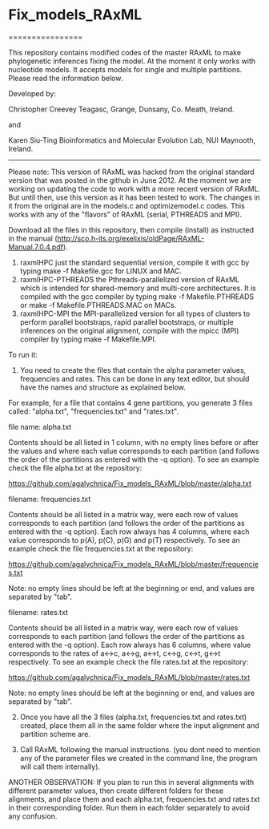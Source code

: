 # Fix_models_RAxML
================

This repository contains modified codes of the master RAxML to make phylogenetic inferences fixing the model. At the moment it only works with nucleotide models.
It accepts models for single and multiple partitions.
Please read the information below.

Developed by:
 
Christopher Creevey
Teagasc, Grange, Dunsany, Co. Meath, Ireland.

and

Karen Siu-Ting
Bioinformatics and Molecular Evolution Lab, NUI Maynooth, Ireland.

------------------------------------------------------------------

Please note:
This version of RAxML was hacked from the original standard version that was posted in the github in June 2012. At the moment we are working on updating the code to work with a more recent version of RAxML.
But until then, use this version as it has been tested to work. The changes in it from the original are in the models.c and optimizemodel.c codes. This works with any of the "flavors" of RAxML (serial, PTHREADS and MPI).

Download all the files in this repository, then compile (install) as instructed in the manual (http://sco.h-its.org/exelixis/oldPage/RAxML-Manual.7.0.4.pdf).

1. raxmlHPC just the standard sequential version, compile it with gcc by typing make -f Makefile.gcc
for LINUX and MAC.
2. raxmlHPC-PTHREADS the Pthreads-parallelized version of RAxML which is intended for shared-memory
and multi-core architectures. It is compiled with the gcc compiler by typing make -f Makefile.PTHREADS
or make -f Makefile.PTHREADS.MAC on MACs.
3. raxmlHPC-MPI the MPI-parallelized version for all types of clusters to perform parallel bootstraps, rapid
parallel bootstraps, or multiple inferences on the original alignment, compile with the mpicc (MPI)
compiler by typing make -f Makefile.MPI.

To run it:

1. You need to create the files that contain the alpha parameter values, frequencies and rates. This can be done in any text editor, but should have the names and structure as explained below.

For example, for a file that contains 4 gene partitions, you generate 3 files called: "alpha.txt", "frequencies.txt" and "rates.txt".

file name: alpha.txt

Contents should be all listed in 1 column, with no empty lines before or after the values and where each value corresponds to each partition (and follows the order of the partitions as entered with the -q option). 
To see an example check the file alpha.txt at the repository:

https://github.com/agalychnica/Fix_models_RAxML/blob/master/alpha.txt

filename: frequencies.txt

Contents should  be all listed in a matrix way, were each row of values corresponds to each partition (and follows the order of the partitions as entered with the -q option). Each row always has 4 columns, where each value corresponds to p(A), p(C), p(G) and p(T) respectively. 
To see an example check the file frequencies.txt at the repository:

https://github.com/agalychnica/Fix_models_RAxML/blob/master/frequencies.txt

Note: no empty lines should be left at the beginning or end, and values are separated by "tab".

filename: rates.txt

Contents should be all listed in a matrix way, were each row of values corresponds to each partition (and follows the order of the partitions as entered with the -q option). Each row always has 6 columns, where value corresponds to the rates of a<->c, a<->g, a<->t, c<->g, c<->t, g<->t respectively.
To see an example check the file rates.txt at the repository:

https://github.com/agalychnica/Fix_models_RAxML/blob/master/rates.txt

Note: no empty lines should be left at the beginning or	end, and values are separated by "tab".

2) Once you have all the 3 files (alpha.txt, frequencies.txt and rates.txt) created, place them all in the same folder where the input alignment and partition scheme are.

3) Call RAxML following the manual instructions. (you dont need to mention any of the parameter files we created in the command line, the program will call them internally).

ANOTHER OBSERVATION: If you plan to run this in several alignments with different parameter values, then create different folders for these alignments, and place them and each alpha.txt, frequencies.txt and rates.txt in their corresponding folder. Run them in each folder separately to avoid any confusion.

